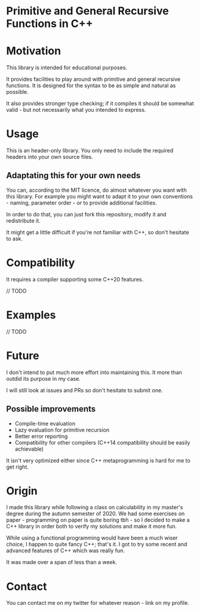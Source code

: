 # Primitive and General Recursive Functions in C++

# Motivation

This library is intended for educational purposes.

It provides facilities to play around with primitive and general recursive functions.
It is designed for the syntax to be as simple and natural as possible.

It also provides stronger type checking; if it compiles it should be somewhat valid - but not necessarily what you intended to express.

# Usage

This is an header-only library. You only need to include the required headers into your own source files.

## Adaptating this for your own needs

You can, according to the MIT licence, do almost whatever you want with this library.
For example you might want to adapt it to your own conventions - naming, parameter order - or to provide additional facilities.

In order to do that, you can just fork this repository, modify it and redistribute it.

It might get a little difficult if you're not familiar with C++, so don't hesitate to ask.

# Compatibility

It requires a compiler supporting some C++20 features.

// TODO

# Examples

// TODO

# Future

I don't intend to put much more effort into maintaining this.
It more than outdid its purpose in my case.

I will still look at issues and PRs so don't hesitate to submit one.

## Possible improvements

- Compile-time evaluation
- Lazy evaluation for primitive recursion
- Better error reporting
- Compatibility for other compilers (C++14 compatibility should be easily achievable)

It isn't very optimized either since C++ metaprogramming is hard for me to get right.

# Origin

I made this library while following a class on calculability in my master's degree during the autumn semester of 2020.
We had some exercises on paper - programming on paper is quite boring tbh - so I decided to make a C++ library in order both to verify my solutions and make it more fun.

While using a functional programming would have been a much wiser choice, I happen to quite fancy C++; that's it.
I got to try some recent and advanced features of C++ which was really fun.

It was made over a span of less than a week.

# Contact

You can contact me on my twitter for whatever reason - link on my profile.

